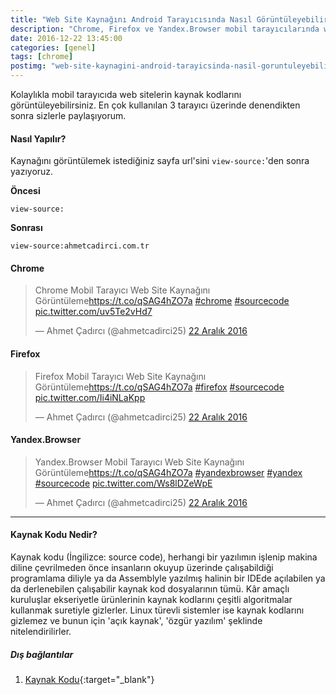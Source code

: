 ```yaml
---
title: "Web Site Kaynağını Android Tarayıcısında Nasıl Görüntüleyebilirim?"
description: "Chrome, Firefox ve Yandex.Browser mobil tarayıcılarında web sitelerin kaynak kodlarını görüntüleme..."
date: 2016-12-22 13:45:00
categories: [genel]
tags: [chrome]
postimg: "web-site-kaynagini-android-tarayicsinda-nasil-goruntuleyebilirim.png"
---
```


Kolaylıkla mobil tarayıcıda web sitelerin kaynak kodlarını görüntüleyebilirsiniz. En çok kullanılan 3 tarayıcı üzerinde denendikten sonra sizlerle paylaşıyorum. 

#### Nasıl Yapılır?

Kaynağını görüntülemek istediğiniz sayfa url'sini `view-source:`'den sonra yazıyoruz.

**Öncesi**

```
view-source:
```

**Sonrası**

```
view-source:ahmetcadirci.com.tr
```

#### Chrome 

<blockquote class="twitter-tweet" data-lang="tr"><p lang="tr" dir="ltr">Chrome Mobil Tarayıcı Web Site Kaynağını Görüntüleme<a href="https://t.co/qSAG4hZO7a">https://t.co/qSAG4hZO7a</a> <a href="https://twitter.com/hashtag/chrome?src=hash">#chrome</a> <a href="https://twitter.com/hashtag/sourcecode?src=hash">#sourcecode</a> <a href="https://t.co/uv5Te2vHd7">pic.twitter.com/uv5Te2vHd7</a></p>&mdash; Ahmet Çadırcı (@ahmetcadirci25) <a href="https://twitter.com/ahmetcadirci25/status/812003258474430464">22 Aralık 2016</a></blockquote>

#### Firefox

<blockquote class="twitter-tweet" data-lang="tr"><p lang="tr" dir="ltr">Firefox Mobil Tarayıcı Web Site Kaynağını Görüntüleme<a href="https://t.co/qSAG4hZO7a">https://t.co/qSAG4hZO7a</a> <a href="https://twitter.com/hashtag/firefox?src=hash">#firefox</a> <a href="https://twitter.com/hashtag/sourcecode?src=hash">#sourcecode</a> <a href="https://t.co/Ii4iNLaKpp">pic.twitter.com/Ii4iNLaKpp</a></p>&mdash; Ahmet Çadırcı (@ahmetcadirci25) <a href="https://twitter.com/ahmetcadirci25/status/812004052280033280">22 Aralık 2016</a></blockquote>

#### Yandex.Browser

<blockquote class="twitter-tweet" data-lang="tr"><p lang="tr" dir="ltr">Yandex.Browser Mobil Tarayıcı Web Site Kaynağını Görüntüleme<a href="https://t.co/qSAG4hZO7a">https://t.co/qSAG4hZO7a</a> <a href="https://twitter.com/hashtag/yandexbrowser?src=hash">#yandexbrowser</a> <a href="https://twitter.com/hashtag/yandex?src=hash">#yandex</a> <a href="https://twitter.com/hashtag/sourcecode?src=hash">#sourcecode</a> <a href="https://t.co/Ws8lDZeWpE">pic.twitter.com/Ws8lDZeWpE</a></p>&mdash; Ahmet Çadırcı (@ahmetcadirci25) <a href="https://twitter.com/ahmetcadirci25/status/812003841923129344">22 Aralık 2016</a></blockquote>

<script async src="//platform.twitter.com/widgets.js" charset="utf-8"></script>

* * * 

#### Kaynak Kodu Nedir?

Kaynak kodu (İngilizce: source code), herhangi bir yazılımın işlenip makina diline çevrilmeden önce insanların okuyup üzerinde çalışabildiği programlama diliyle ya da Assemblyle yazılmış halinin bir IDEde açılabilen ya da derlenebilen çalışabilir kaynak kod dosyalarının tümü. Kâr amaçlı kuruluşlar ekseriyetle ürünlerinin kaynak kodlarını çeşitli algoritmalar kullanmak suretiyle gizlerler. Linux türevli sistemler ise kaynak kodlarını gizlemez ve bunun için 'açık kaynak', 'özgür yazılım' şeklinde nitelendirilirler.

##### Dış bağlantılar

1. [Kaynak Kodu](https://tr.wikipedia.org/wiki/Kaynak_kodu){:target="_blank"}